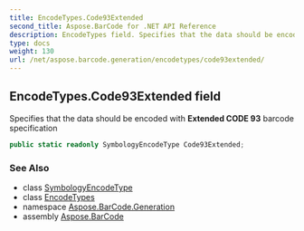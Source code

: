 ```yaml
---
title: EncodeTypes.Code93Extended
second_title: Aspose.BarCode for .NET API Reference
description: EncodeTypes field. Specifies that the data should be encoded with Extended CODE 93 barcode specification
type: docs
weight: 130
url: /net/aspose.barcode.generation/encodetypes/code93extended/
---
```

## EncodeTypes.Code93Extended field

Specifies that the data should be encoded with **Extended CODE 93** barcode specification

```csharp
public static readonly SymbologyEncodeType Code93Extended;
```

### See Also

* class [SymbologyEncodeType](../../symbologyencodetype/)
* class [EncodeTypes](../)
* namespace [Aspose.BarCode.Generation](../../../aspose.barcode.generation/)
* assembly [Aspose.BarCode](../../../)



